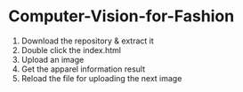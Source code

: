 # Computer-Vision-for-Fashion
1. Download the repository & extract it
2. Double click the index.html
3. Upload an image
4. Get the apparel information result
5. Reload the file for uploading the next image